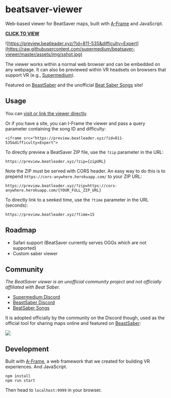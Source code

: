 # beatsaver-viewer

[A-Frame]: https://aframe.io
[visit]: https://preview.beatleader.xyz/?id=811-535&difficulty=Expert

Web-based viewer for BeatSaver maps, built with [A-Frame] and JavaScript.


**[CLICK TO VIEW][visit]**

![https://preview.beatleader.xyz/?id=811-535&difficulty=Expert](https://raw.githubusercontent.com/supermedium/beatsaver-viewer/master/assets/img/sshot.jpg)

The viewer works within a normal web browser and can be embedded on any
webpage. It can also be previewed within VR headsets on browsers that support
VR (e.g., [Supermedium](https://supermedium.com)).

Featured on [BeastSaber](https://bsaber.com) and the unofficial [Beat Saber
Songs](https://beatsaber-songs.herokuapp.com/top/all) site!

## Usage

You can [visit or link the viewer directly][visit].

Or if you have a site, you can I-Frame the viewer and pass a query parameter
containing the song ID and difficulty:

```
<iframe src="https://preview.beatleader.xyz/?id=811-535&difficulty=Expert">
```

To directly preview a BeatSaver ZIP file, use the `?zip` parameter in the URL:

`https://preview.beatleader.xyz/?zip={zipURL}`

Note the ZIP must be served with CORS header. An easy way to do this is to
prepend `https://cors-anywhere.herokuapp.com/` to your ZIP URL:

`https://preview.beatleader.xyz/?zip=https://cors-anywhere.herokuapp.com/{YOUR_FULL_ZIP_URL}`

To directly link to a seeked time, use the `?time` parameter in the URL (seconds):

`https://preview.beatleader.xyz/?time=15`

## Roadmap

- Safari support (BeatSaver currently serves OGGs which are not supported)
- Custom saber viewer

## Community

*The BeatSaver viewer is an unofficial community project and not officially
affiliated with Beat Saber.*

- [Supermedium Discord](https://supermedium.com/discord)
- [BeastSaber Discord](https://discordapp.com/invite/cZpFayw)
- [BeatSaber Songs](https://beatsaber-songs.herokuapp.com/top/all)

It is adopted officially by the community on the Discord though, used as the
official tool for sharing maps online and featured on [BeastSaber](bsaber.com):

![](https://user-images.githubusercontent.com/674727/57561078-abdc0300-733e-11e9-9476-88e1bc6b2867.png)

## Development

Built with [A-Frame](https://aframe.io), a web framework that we created for
building VR experiences. And JavaScript.

```
npm install
npm run start
```

Then head to `localhost:9999` in your browser.
